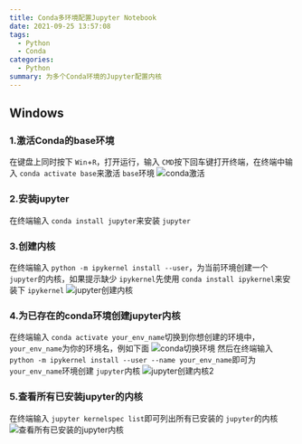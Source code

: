 ```yaml
---
title: Conda多环境配置Jupyter Notebook
date: 2021-09-25 13:57:08
tags:
  - Python
  - Conda
categories:
  - Python
summary: 为多个Conda环境的Jupyter配置内核
---
```

## Windows

### 1.激活Conda的base环境

在键盘上同时按下 `Win`+`R`，打开运行，输入 `CMD`按下回车键打开终端，在终端中输入 `conda activate base`来激活 `base`环境
![conda激活](https://od.alonesoul.club/api?path=/Blog/20210925/conda%E6%BF%80%E6%B4%BB.jpg&raw=true)

### 2.安装jupyter

在终端输入 `conda install jupyter`来安装 `jupyter`

### 3.创建内核

在终端输入 `python -m ipykernel install --user`，为当前环境创建一个 `jupyter`的内核，如果提示缺少 `ipykernel`先使用 `conda install ipykernel`来安装下 `ipykernel`
![jupyter创建内核](https://od.alonesoul.club/api?path=/Blog/20210925/jupyter%E5%88%9B%E5%BB%BA%E5%86%85%E6%A0%B8.jpg&raw=true)

### 4.为已存在的conda环境创建jupyter内核

在终端输入 `conda activate your_env_name`切换到你想创建的环境中，`your_env_name`为你的环境名，例如下面
![conda切换环境](https://od.alonesoul.club/api?path=/Blog/20210925/conda%E5%88%87%E6%8D%A2%E7%8E%AF%E5%A2%83.jpg&raw=true)
然后在终端输入 `python -m ipykernel install --user --name your_env_name`即可为 `your_env_name`环境创建 `jupyter`内核
![jupyter创建内核2](https://od.alonesoul.club/api?path=/Blog/20210925/jupyter%E5%88%9B%E5%BB%BA%E5%86%85%E6%A0%B82.jpg&raw=true)

### 5.查看所有已安装jupyter的内核

在终端输入 `jupyter kernelspec list`即可列出所有已安装的 `jupyter`的内核
![查看所有已安装的jupyter内核](https://od.alonesoul.club/api?path=/Blog/20210925/jupyter%E5%B7%B2%E5%AE%89%E8%A3%85%E5%86%85%E6%A0%B8.jpg&raw=true)
